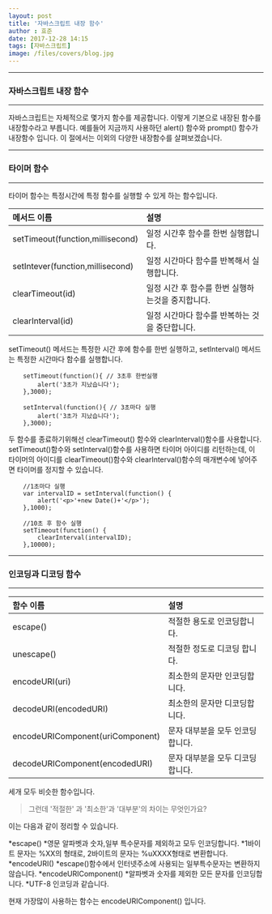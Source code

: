 ```yaml
---
layout: post
title: '자바스크립트 내장 함수'
author : 효준
date: 2017-12-28 14:15
tags: [자바스크립트]
image: /files/covers/blog.jpg
---
```


***
### 자바스크립트 내장 함수
***


자바스크립트는 자체적으로 몇가지 함수를 제공합니다. 이렇게 기본으로 내장된 함수를 내장함수라고 부릅니다.
예를들어 지금까지 사용하던 alert() 함수와 prompt() 함수가 내장함수 입니다.
이 절에서는 이외의 다양한 내장함수를 살펴보겠습니다.

***
### 타이머 함수
***

타이머 함수는 특정시간에 특정 함수를 실행할 수 있게 하는 함수입니다.

|메서드 이름|설명|
|:--------|:---|
|setTimeout(function,millisecond)|일정 시간후 함수를 한번 실행합니다.|
|setIntever(function,millisecond)|일정 시간마다 함수를 반복해서 실행합니다.|
|clearTimeout(id)|일정 시간 후 함수를 한번 실행하는것을 중지합니다.|
|clearInterval(id)|일정 시간마다 함수를 반복하는 것을 중단합니다.|


setTimeout() 메서드는 특정한 시간 후에 함수를 한번 실행하고, setInterval() 메서드는
특정한 시간마다 함수를 실행합니다.

```
    setTimeout(function(){ // 3초후 한번실행
        alert('3초가 지났습니다');
    },3000);
    
    setInterval(function(){ // 3초마다 실행
        alert('3초가 지났습니다');
    },3000);
```


두 함수를 종료하기위해선 clearTimeout() 함수와 clearInterval()함수를 사용합니다.
setTimeout()함수와 setInterval()함수를 사용하면 타이머 아이디를 리턴하는데, 이 타이머의 아이디를
clearTimeout()함수와 clearInterval()함수의 매개변수에 넣어주면 타이머를 정지할 수 있습니다.

```
    //1초마다 실행
    var intervalID = setInterval(function() {
        alert('<p>'+new Date()+'</p>');
    },1000);
    
    //10초 후 함수 실행
    setTimeout(function() {
        clearInterval(intervalID);
    },10000);

```


***
### 인코딩과 디코딩 함수
***

|함수 이름|설명|
|:----|:----|
|escape()| 적절한 용도로 인코딩합니다.|
|unescape()|적절한 정도로 디코딩 합니다.|
|encodeURI(uri)|최소한의 문자만 인코딩합니다.|
|decodeURI(encodedURI)|최소한의 문자만 디코딩합니다.|
|encodeURIComponent(uriComponent)|문자 대부분을 모두 인코딩합니다.|
|decodeURIComponent(encodedURI)|문자 대부분을 모두 디코딩합니다.|


세개 모두 비슷한 함수입니다.

> 그런데 '적절한' 과 '최소한'과 '대부분'의 차이는 무엇인가요?

이는 다음과 같이 정리할 수 있습니다.

*escape()
    *영문 알파벳과 숫자,일부 특수문자를 제외하고 모두 인코딩합니다.
    *1바이트 문자는 %XX의 형태로, 2바이트의 문자는 %uXXXX형태로 변환합니다.
*encodeURI()
    *escape()함수에서 인터넷주소에 사용되는 일부특수문자는 변환하지 않습니다.
*encodeURIComponent()
    *알파벳과 숫자를 제외한 모든 문자를 인코딩합니다.
    *UTF-8 인코딩과 같습니다.
    
현재 가장많이 사용하는 함수는 encodeURIComponent() 입니다.




